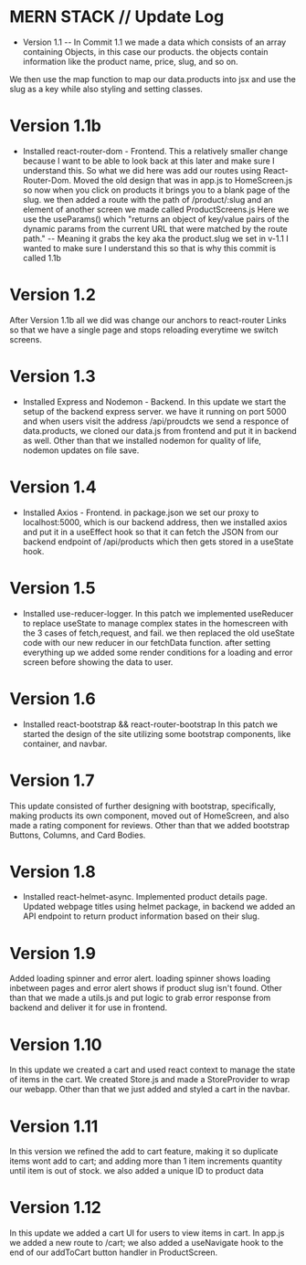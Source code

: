 # MERN STACK // Update Log

- Version 1.1 --
In Commit 1.1 we made a data which consists of an array containing Objects, in this case our products. the objects contain information like the product name, price, slug, and so on.

We then use the map function to map our data.products into jsx and use the slug as a key while also styling and setting classes.

# Version 1.1b
- Installed react-router-dom - Frontend.
This a relatively smaller change because I want to be able to look back at this later and make sure I understand this.
So what we did here was add our routes using React-Router-Dom. Moved the old design that was in app.js to HomeScreen.js so now when you click on products it brings you to a blank page of the slug. we then added a route with the path of /product/:slug and an element of another screen we made called ProductScreens.js
Here we use the useParams() which "returns an object of key/value pairs of the dynamic params from the current URL that were matched by the route path." -- Meaning it grabs the key aka the product.slug we set in v-1.1
I wanted to make sure I understand this so that is why this commit is called 1.1b

# Version 1.2
After Version 1.1b all we did was change our anchors to react-router Links so that we have a single page and stops reloading everytime we switch screens.

# Version 1.3 
- Installed Express and Nodemon - Backend.
In this update we start the setup of the backend express server. we have it running on port 5000 and when users visit the address
/api/proudcts we send a responce of data.products, we cloned our data.js from frontend and put it in backend as well. Other than that we installed nodemon for quality of life, nodemon updates on file save.

# Version 1.4 
- Installed Axios - Frontend.
in package.json we set our proxy to localhost:5000, which is our backend address, then we installed axios and put it in a useEffect hook so that it can fetch the JSON from our backend endpoint of /api/products which then gets stored in a useState hook.

# Version 1.5 
- Installed use-reducer-logger.
In this patch we implemented useReducer to replace useState to manage complex states in the homescreen with the 3 cases of fetch,request, and fail. we then replaced the old useState code with our new reducer in our fetchData function. after setting everything up we added some render conditions for a loading and error screen before showing the data to user.

# Version 1.6 
- Installed react-bootstrap && react-router-bootstrap
In this patch we started the design of the site utilizing some bootstrap components, like container, and navbar.

# Version 1.7 
This update consisted of further designing with bootstrap, specifically, making products its own component, moved out of HomeScreen, and also made a rating component for reviews. Other than that we added bootstrap Buttons, Columns, and Card Bodies.

# Version 1.8 
- Installed react-helmet-async.
Implemented product details page. Updated webpage titles using helmet package, in backend we added an API endpoint to return product information based on their slug.

# Version 1.9 
Added loading spinner and error alert. loading spinner shows loading inbetween pages and error alert shows if product slug isn't found. Other than that we made a utils.js and put logic to grab error response from backend and deliver it for use in frontend.

# Version 1.10 
In this update we created a cart and used react context to manage the state of items in the cart. We created Store.js and made a StoreProvider to wrap our webapp. Other than that we just added and styled a cart in the navbar.

# Version 1.11 
In this version we refined the add to cart feature, making it so duplicate items wont add to cart; and adding more than 1 item increments quantity until item is out of stock. we also added a unique ID to product data

# Version 1.12 
In this update we added a cart UI for users to view items in cart. In app.js we added a new route to /cart; we also added a useNavigate hook to the end of our addToCart button handler in ProductScreen.
